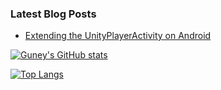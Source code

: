 ### Latest Blog Posts
<!-- BLOG-POST-LIST:START -->
- [Extending the UnityPlayerActivity on Android](https://guneyozsan.github.io/extending-the-unity-player-activity-on-android/)
<!-- BLOG-POST-LIST:END -->

[![Guney's GitHub stats](https://github-readme-stats.vercel.app/api?username=guneyozsan&count_private=true&show_icons=true&hide_border=true&title_color=4F8CC9&text_color=9f9f9f&bg_color=00000000&hide_title=true&hide_rank=true&include_all_commits=true)](https://github.com/guneyozsan#latest-blog-posts)

[![Top Langs](https://github-readme-stats.vercel.app/api/top-langs/?username=guneyozsan&layout=compact&hide_border=true&title_color=4F8CC9&text_color=9f9f9f&bg_color=00000000&hide_title=true&langs_count=6)](https://github.com/guneyozsan#latest-blog-posts)
